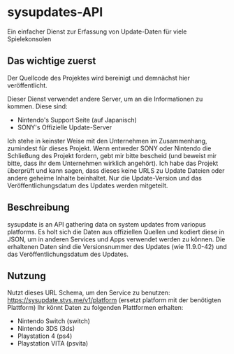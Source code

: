 # sysupdates-API
Ein einfacher Dienst zur Erfassung von Update-Daten für viele Spielekonsolen



## Das wichtige zuerst
Der Quellcode des Projektes wird bereinigt und demnächst hier veröffentlicht.

Dieser Dienst verwendet andere Server, um an die Informationen zu kommen. Diese sind:
- Nintendo's Support Seite (auf Japanisch)
- SONY's Offizielle Update-Server

Ich stehe in keinster Weise mit den Unternehmen im Zusammenhang, zumindest für dieses Projekt.
Wenn entweder SONY oder Nintendo die Schließung des Projekt fordern, gebt mir bitte bescheid (und beweist mir bitte, dass ihr dem Unternehmen wirklich angehört). 
Ich habe das Projekt überprüft und kann sagen, dass dieses keine URLS zu Update Dateien oder andere geheime Inhalte beinhaltet.
Nur die Update-Version und das Veröffentlichungsdatum des Updates werden mitgeteilt.

## Beschreibung
sysupdate is an API gathering data on system updates from variopus platforms.
Es holt sich die Daten aus offiziellen Quellen und kodiert diese in JSON, um in anderen Services und Apps verwendet werden zu können.
Die erhaltenen Daten sind die Versionsnummer des Updates (wie 11.9.0-42) und das Veröffentlichungsdatum des Updates.

## Nutzung
Nutzt dieses URL Schema, um den Service zu benutzen:
https://sysupdate.stvs.me/v1/platform (ersetzt platform mit der benötigten Plattform)
Ihr könnt Daten zu folgenden Plattformen erhalten:
  - Nintendo Switch (switch)
  - Nintendo 3DS (3ds)
  - Playstation 4 (ps4)
  - Playstation VITA (psvita)
